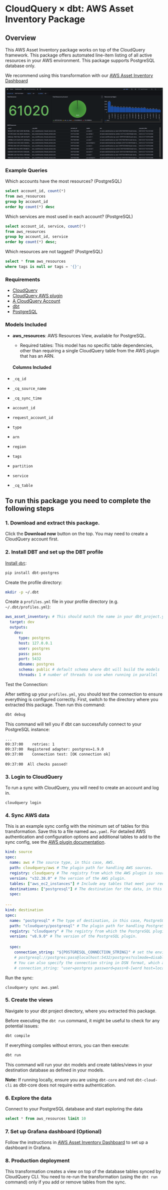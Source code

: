 # CloudQuery &times; dbt: AWS Asset Inventory Package

## Overview

This AWS Asset Inventory package works on top of the CloudQuery framework. This package offers automated line-item listing of all active resources in your AWS environment. This package supports PostgreSQL database only.

We recommend using this transformation with our [AWS Asset Inventory Dashboard](https://hub.cloudquery.io/addons/visualization/cloudquery/aws-asset-inventory/latest/docs)

![AWS Asset Inventory Dashboard](./images/asset_inventory_dash.png)

### Example Queries

Which accounts have the most resources? (PostgreSQL)

```sql
select account_id, count(*)
from aws_resources
group by account_id
order by count(*) desc
```

Which services are most used in each account? (PostgreSQL)

```sql
select account_id, service, count(*)
from aws_resources
group by account_id, service
order by count(*) desc;
```

Which resources are not tagged? (PostgreSQL)

```sql
select * from aws_resources
where tags is null or tags = '{}';
```

### Requirements

- [CloudQuery](https://docs.cloudquery.io/docs/quickstart/)
- [CloudQuery AWS plugin](https://hub.cloudquery.io/plugins/source/cloudquery/aws)
- [A CloudQuery Account](https://www.cloudquery.io/auth/register)
- [dbt](https://docs.getdbt.com/docs/core/pip-install)
- [PostgreSQL](https://hub.cloudquery.io/plugins/destination/cloudquery/postgresql)

### Models Included

- **aws_resources**: AWS Resources View, available for PostgreSQL.

  - Required tables: This model has no specific table dependencies, other than requiring a single CloudQuery table from the AWS plugin that has an ARN.

  #### Columns Included

- `_cq_id`
- `_cq_source_name`
- `_cq_sync_time`
- `account_id`
- `request_account_id`
- `type`
- `arn`
- `region`
- `tags`
- `partition`
- `service`
- `_cq_table`

## To run this package you need to complete the following steps

### 1. Download and extract this package.

Click the **Download now** button on the top. You may need to create a CloudQuery account first.

### 2. Install DBT and set up the DBT profile

[Install `dbt`](https://docs.getdbt.com/docs/core/pip-install):

```bash
pip install dbt-postgres
```

Create the profile directory:

```bash
mkdir -p ~/.dbt
```

Create a `profiles.yml` file in your profile directory (e.g. `~/.dbt/profiles.yml`):

```yaml
aws_asset_inventory: # This should match the name in your dbt_project.yml
  target: dev
  outputs:
    dev:
      type: postgres
      host: 127.0.0.1
      user: postgres
      pass: pass
      port: 5432
      dbname: postgres
      schema: public # default schema where dbt will build the models
      threads: 1 # number of threads to use when running in parallel
```

Test the Connection:

After setting up your `profiles.yml`, you should test the connection to ensure everything is configured correctly. First, switch to the directory where you extracted this package. Then run this command:

```bash
dbt debug
```

This command will tell you if dbt can successfully connect to your PostgreSQL instance:

```
...
09:37:00    retries: 1
09:37:00  Registered adapter: postgres=1.9.0
09:37:00    Connection test: [OK connection ok]

09:37:00  All checks passed!
```

### 3. Login to CloudQuery

To run a sync with CloudQuery, you will need to create an account and log in.

```
cloudquery login
```

### 4. Sync AWS data

This is an example sync config with the minimum set of tables for this transformation. Save this to a file named `aws.yaml`.
For detailed AWS authentication and configuration options and additional tables to add to the sync config, see the [AWS plugin documentation](https://hub.cloudquery.io/plugins/source/cloudquery/aws/latest/docs).

```yml
kind: source
spec:
  name: aws # The source type, in this case, AWS.
  path: cloudquery/aws # The plugin path for handling AWS sources.
  registry: cloudquery # The registry from which the AWS plugin is sourced.
  version: "v32.38.0" # The version of the AWS plugin.
  tables: ["aws_ec2_instances"] # Include any tables that meet your requirements, separated by commas
  destinations: ["postgresql"] # The destination for the data, in this case, PostgreSQL.
  spec:

---
kind: destination
spec:
  name: "postgresql" # The type of destination, in this case, PostgreSQL.
  path: "cloudquery/postgresql" # The plugin path for handling PostgreSQL as a destination.
  registry: "cloudquery" # The registry from which the PostgreSQL plugin is sourced.
  version: "v8.9.0" # The version of the PostgreSQL plugin.

  spec:
    connection_string: "${POSTGRESQL_CONNECTION_STRING}" # set the environment variable in a format like
    # postgresql://postgres:pass@localhost:5432/postgres?sslmode=disable
    # You can also specify the connection string in DSN format, which allows for special characters in the password:
    # connection_string: "user=postgres password=pass+0-[word host=localhost port=5432 dbname=postgres"
```

Run the sync:

```shell
cloudquery sync aws.yaml
```

### 5. Create the views

Navigate to your dbt project directory, where you extracted this package.

Before executing the `dbt run` command, it might be useful to check for any potential issues:

```bash
dbt compile
```

If everything compiles without errors, you can then execute:

```bash
dbt run
```

This command will run your `dbt` models and create tables/views in your destination database as defined in your models.

**Note:** If running locally, ensure you are using `dbt-core` and not `dbt-cloud-cli` as dbt-core does not require extra authentication.

### 6. Explore the data

Connect to your PostgreSQL database and start exploring the data

```sql
select * from aws_resources limit 10
```

### 7. Set up Grafana dashboard (Optional)

Follow the instructions in [AWS Asset Inventory Dashboard](https://hub.cloudquery.io/addons/visualization/cloudquery/aws-asset-inventory/latest/docs) to set up a dashboard in Grafana.

### 8. Production deployment

This transformation creates a view on top of the database tables synced by CloudQuery CLI. You need to re-run the transformation (using the `dbt run` command) only if you add or remove tables from the sync.
